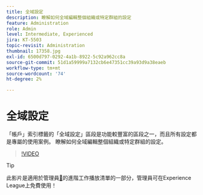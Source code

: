 ```yaml
---
title: 全域設定
description: 瞭解如何全域編輯整個組織或特定群組的設定
feature: Administration
role: Admin
level: Intermediate, Experienced
jira: KT-5503
topic-revisit: Administration
thumbnail: 17358.jpg
exl-id: 6500d797-0292-4a1b-8922-5c92a962cc8a
source-git-commit: 51d1a59999a7132cb6e47351cc39a93d9a38eaeb
workflow-type: tm+mt
source-wordcount: '74'
ht-degree: 2%

---
```


# 全域設定

「帳戶」索引標籤的「全域設定」區段是功能較豐富的區段之一，而且所有設定都是專屬的使用案例。 瞭解如何全域編輯整個組織或特定群組的設定。

>[!VIDEO](https://video.tv.adobe.com/v/3452113?quality=12&learn=on&hidetitle=true&captions=chi_hant)

>[!TIP]
>
>此影片是適用於管理員[&#128279;](https://experienceleague.adobe.com/zh-hant/playlists/acrobat-sign-perform-advanced-tasks-administrators)的進階工作播放清單的一部分，管理員可在Experience League上免費使用！
